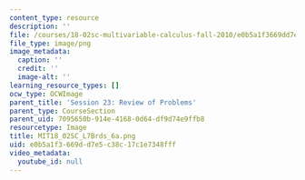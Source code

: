 ```yaml
---
content_type: resource
description: ''
file: /courses/18-02sc-multivariable-calculus-fall-2010/e0b5a1f3669dd7e5c38c17c1e7348fff_MIT18_02SC_L7Brds_6a.png
file_type: image/png
image_metadata:
  caption: ''
  credit: ''
  image-alt: ''
learning_resource_types: []
ocw_type: OCWImage
parent_title: 'Session 23: Review of Problems'
parent_type: CourseSection
parent_uid: 7095650b-914e-4168-0d64-df9d74e9ffb8
resourcetype: Image
title: MIT18_02SC_L7Brds_6a.png
uid: e0b5a1f3-669d-d7e5-c38c-17c1e7348fff
video_metadata:
  youtube_id: null
---
```

